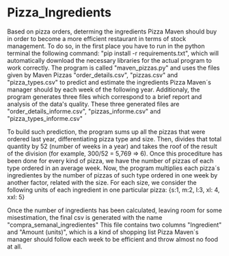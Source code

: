 # Pizza_Ingredients
Based on pizza orders, determing the ingredients Pizza Maven should buy in order to become a more efficient restaurant in terms of stock management.
To do so, in the first place you have to run in the python terminal the following command: "pip install -r requirements.txt", which will automatically
download the necessary libraries for the actual program to work correctly. The program is called "maven_pizzas.py" and uses the files given by
Maven Pizzas "order_details.csv", "pizzas.csv" and "pizza_types.csv" to predict and estimate the ingredients Pizza Maven´s manager should by each week
of the following year. Additionaly, the program generates three files which correspond to a brief report and analysis of the data's quality. These three
generated files are "order_details_informe.csv", "pizzas_informe.csv" and "pizza_types_informe.csv"

To build such prediction, the program sums up all the pizzas that were ordered last year, differentiating pizza type and size. Then, divides that total 
quantity by 52 (number of weeks in a year) and takes the roof of the result of the division (for example, 300/52 = 5,769 => 6). Once this procediture has
been done for every kind of pizza, we have the number of pizzas of each type ordered in an average week. Now, the program multiplies each pizza´s
ingredientes by the number of pizzas of such type ordered in one week by another factor, related with the size. For each size, we consider the following
units of each ingredient in one particular pizza: {s:1, m:2, l:3, xl: 4, xxl: 5}

Once the number of ingredients has been calculated, leaving room for some misestimation, the final csv is generated with the name "compra_semanal_ingredientes"
This file contains two columns "Ingredient" and "Amount (units)", which is a kind of shopping list Pizza Maven´s manager should follow each week to be efficient
and throw almost no food at all.
